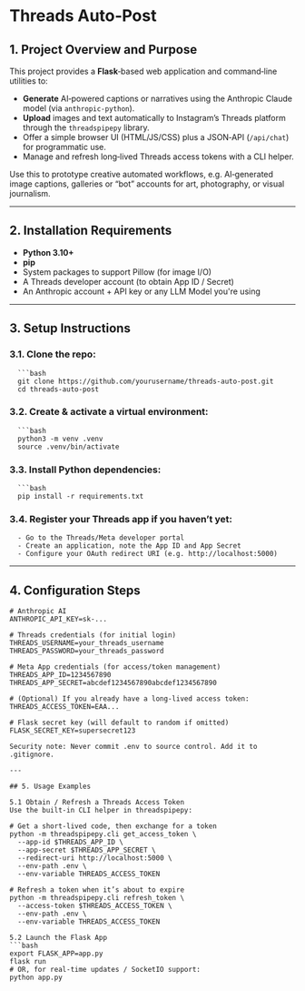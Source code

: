 # Threads Auto‑Post

## 1. Project Overview and Purpose

This project provides a **Flask**‑based web application and command‑line utilities to:

- **Generate** AI‑powered captions or narratives using the Anthropic Claude model (via `anthropic-python`).
- **Upload** images and text automatically to Instagram’s Threads platform through the `threadspipepy` library.
- Offer a simple browser UI (HTML/JS/CSS) plus a JSON‑API (`/api/chat`) for programmatic use.
- Manage and refresh long‑lived Threads access tokens with a CLI helper.

Use this to prototype creative automated workflows, e.g. AI‑generated image captions, galleries or “bot” accounts for art, photography, or visual journalism.

---

## 2. Installation Requirements

- **Python 3.10+**  
- **pip**  
- System packages to support Pillow (for image I/O)  
- A Threads developer account (to obtain App ID / Secret)  
- An Anthropic account + API key or any LLM Model you're using

---

## 3. Setup Instructions

   ### 3.1. **Clone** the repo:

      ```bash
      git clone https://github.com/yourusername/threads-auto-post.git
      cd threads-auto-post 

   ### 3.2. **Create & activate** a virtual environment:
      ```bash
      python3 -m venv .venv
      source .venv/bin/activate

   ### 3.3. **Install** Python dependencies:
      ```bash
      pip install -r requirements.txt

   ### 3.4. **Register** your Threads app if you haven’t yet:
      - Go to the Threads/Meta developer portal
      - Create an application, note the App ID and App Secret
      - Configure your OAuth redirect URI (e.g. http://localhost:5000)

---

## 4. Configuration Steps
   ```dotenv
   # Anthropic AI
   ANTHROPIC_API_KEY=sk-...
   
   # Threads credentials (for initial login)
   THREADS_USERNAME=your_threads_username
   THREADS_PASSWORD=your_threads_password
   
   # Meta App credentials (for access/token management)
   THREADS_APP_ID=1234567890
   THREADS_APP_SECRET=abcdef1234567890abcdef1234567890
   
   # (Optional) If you already have a long‑lived access token:
   THREADS_ACCESS_TOKEN=EAA...
   
   # Flask secret key (will default to random if omitted)
   FLASK_SECRET_KEY=supersecret123

   Security note: Never commit .env to source control. Add it to .gitignore.

---

## 5. Usage Examples

   5.1 Obtain / Refresh a Threads Access Token
   Use the built‑in CLI helper in threadspipepy:

   # Get a short‑lived code, then exchange for a token
   python -m threadspipepy.cli get_access_token \
     --app-id $THREADS_APP_ID \
     --app-secret $THREADS_APP_SECRET \
     --redirect-uri http://localhost:5000 \
     --env-path .env \
     --env-variable THREADS_ACCESS_TOKEN
   
   # Refresh a token when it’s about to expire
   python -m threadspipepy.cli refresh_token \
     --access-token $THREADS_ACCESS_TOKEN \
     --env-path .env \
     --env-variable THREADS_ACCESS_TOKEN

   5.2 Launch the Flask App
   ```bash
   export FLASK_APP=app.py
   flask run
   # OR, for real‑time updates / SocketIO support:
   python app.py
